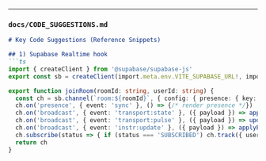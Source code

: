 ---

### `docs/CODE_SUGGESTIONS.md`
```markdown
# Key Code Suggestions (Reference Snippets)

## 1) Supabase Realtime hook
```ts
import { createClient } from '@supabase/supabase-js'
export const sb = createClient(import.meta.env.VITE_SUPABASE_URL!, import.meta.env.VITE_SUPABASE_ANON_KEY!)

export function joinRoom(roomId: string, userId: string) {
  const ch = sb.channel(`room:${roomId}`, { config: { presence: { key: userId } } })
  ch.on('presence', { event: 'sync' }, () => {/* render presence */})
  ch.on('broadcast', { event: 'transport:state' }, ({ payload }) => applyTransport(payload))
  ch.on('broadcast', { event: 'transport:pulse' }, ({ payload }) => updateClock(payload))
  ch.on('broadcast', { event: 'instr:update' }, ({ payload }) => applyParams(payload))
  ch.subscribe(status => { if (status === 'SUBSCRIBED') ch.track({ userId }) })
  return ch
}